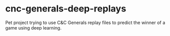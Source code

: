 # cnc-generals-deep-replays
Pet project trying to use C&amp;C Generals replay files to predict the winner of a game using deep learning.
